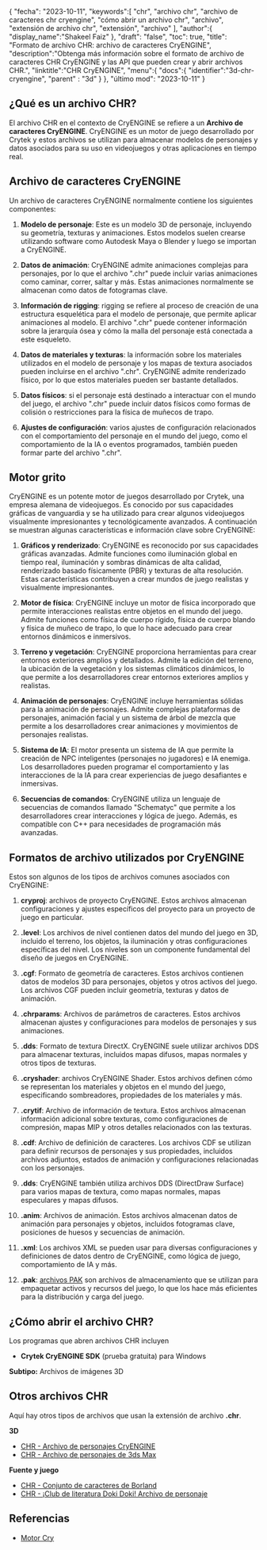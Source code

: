 {
"fecha": "2023-10-11",
   "keywords":[
"chr",
"archivo chr",
"archivo de caracteres chr cryengine",
"cómo abrir un archivo chr",
"archivo",
"extensión de archivo chr",
"extensión",
"archivo"
],
   "author":{
"display_name":"Shakeel Faiz"
},
"draft": "false",
"toc": true,
"title": "Formato de archivo CHR: archivo de caracteres CryENGINE",
   "description":"Obtenga más información sobre el formato de archivo de caracteres CHR CryENGINE y las API que pueden crear y abrir archivos CHR.",
"linktitle":"CHR CryENGINE",
   "menu":{
      "docs":{
         "identifier":"3d-chr-cryengine",
"parent" : "3d"
}
},
"último mod": "2023-10-11"
}

## ¿Qué es un archivo CHR?

El archivo CHR en el contexto de CryENGINE se refiere a un **Archivo de caracteres CryENGINE**. CryENGINE es un motor de juego desarrollado por Crytek y estos archivos se utilizan para almacenar modelos de personajes y datos asociados para su uso en videojuegos y otras aplicaciones en tiempo real.

## Archivo de caracteres CryENGINE

Un archivo de caracteres CryENGINE normalmente contiene los siguientes componentes:

1. **Modelo de personaje**: Este es un modelo 3D de personaje, incluyendo su geometría, texturas y animaciones. Estos modelos suelen crearse utilizando software como Autodesk Maya o Blender y luego se importan a CryENGINE.
    




















2. **Datos de animación**: CryENGINE admite animaciones complejas para personajes, por lo que el archivo ".chr" puede incluir varias animaciones como caminar, correr, saltar y más. Estas animaciones normalmente se almacenan como datos de fotogramas clave.
    




















3. **Información de rigging**: rigging se refiere al proceso de creación de una estructura esquelética para el modelo de personaje, que permite aplicar animaciones al modelo. El archivo ".chr" puede contener información sobre la jerarquía ósea y cómo la malla del personaje está conectada a este esqueleto.
    




















4. **Datos de materiales y texturas**: la información sobre los materiales utilizados en el modelo de personaje y los mapas de textura asociados pueden incluirse en el archivo ".chr". CryENGINE admite renderizado físico, por lo que estos materiales pueden ser bastante detallados.
    




















5. **Datos físicos**: si el personaje está destinado a interactuar con el mundo del juego, el archivo ".chr" puede incluir datos físicos como formas de colisión o restricciones para la física de muñecos de trapo.
    




















6. **Ajustes de configuración**: varios ajustes de configuración relacionados con el comportamiento del personaje en el mundo del juego, como el comportamiento de la IA o eventos programados, también pueden formar parte del archivo ".chr".

## Motor grito

CryENGINE es un potente motor de juegos desarrollado por Crytek, una empresa alemana de videojuegos. Es conocido por sus capacidades gráficas de vanguardia y se ha utilizado para crear algunos videojuegos visualmente impresionantes y tecnológicamente avanzados. A continuación se muestran algunas características e información clave sobre CryENGINE:

1. **Gráficos y renderizado**: CryENGINE es reconocido por sus capacidades gráficas avanzadas. Admite funciones como iluminación global en tiempo real, iluminación y sombras dinámicas de alta calidad, renderizado basado físicamente (PBR) y texturas de alta resolución. Estas características contribuyen a crear mundos de juego realistas y visualmente impresionantes.
    




















2. **Motor de física**: CryENGINE incluye un motor de física incorporado que permite interacciones realistas entre objetos en el mundo del juego. Admite funciones como física de cuerpo rígido, física de cuerpo blando y física de muñeco de trapo, lo que lo hace adecuado para crear entornos dinámicos e inmersivos.
    




















3. **Terreno y vegetación**: CryENGINE proporciona herramientas para crear entornos exteriores amplios y detallados. Admite la edición del terreno, la ubicación de la vegetación y los sistemas climáticos dinámicos, lo que permite a los desarrolladores crear entornos exteriores amplios y realistas.
    




















4. **Animación de personajes**: CryENGINE incluye herramientas sólidas para la animación de personajes. Admite complejas plataformas de personajes, animación facial y un sistema de árbol de mezcla que permite a los desarrolladores crear animaciones y movimientos de personajes realistas.
    




















5. **Sistema de IA**: El motor presenta un sistema de IA que permite la creación de NPC inteligentes (personajes no jugadores) e IA enemiga. Los desarrolladores pueden programar el comportamiento y las interacciones de la IA para crear experiencias de juego desafiantes e inmersivas.
       





















6. **Secuencias de comandos**: CryENGINE utiliza un lenguaje de secuencias de comandos llamado "Schematyc" que permite a los desarrolladores crear interacciones y lógica de juego. Además, es compatible con C++ para necesidades de programación más avanzadas.

## Formatos de archivo utilizados por CryENGINE

Estos son algunos de los tipos de archivos comunes asociados con CryENGINE:

1. **cryproj**: archivos de proyecto CryENGINE. Estos archivos almacenan configuraciones y ajustes específicos del proyecto para un proyecto de juego en particular.
    




















2. **.level**: Los archivos de nivel contienen datos del mundo del juego en 3D, incluido el terreno, los objetos, la iluminación y otras configuraciones específicas del nivel. Los niveles son un componente fundamental del diseño de juegos en CryENGINE.
    




















3. **.cgf**: Formato de geometría de caracteres. Estos archivos contienen datos de modelos 3D para personajes, objetos y otros activos del juego. Los archivos CGF pueden incluir geometría, texturas y datos de animación.
    




















4. **.chrparams**: Archivos de parámetros de caracteres. Estos archivos almacenan ajustes y configuraciones para modelos de personajes y sus animaciones.
    




















5. **.dds**: Formato de textura DirectX. CryENGINE suele utilizar archivos DDS para almacenar texturas, incluidos mapas difusos, mapas normales y otros tipos de texturas.
    




















6. **.cryshader**: archivos CryENGINE Shader. Estos archivos definen cómo se representan los materiales y objetos en el mundo del juego, especificando sombreadores, propiedades de los materiales y más.
    




















7. **.crytif**: Archivo de información de textura. Estos archivos almacenan información adicional sobre texturas, como configuraciones de compresión, mapas MIP y otros detalles relacionados con las texturas.
    




















8. **.cdf**: Archivo de definición de caracteres. Los archivos CDF se utilizan para definir recursos de personajes y sus propiedades, incluidos archivos adjuntos, estados de animación y configuraciones relacionadas con los personajes.
    




















9. **.dds**: CryENGINE también utiliza archivos DDS (DirectDraw Surface) para varios mapas de textura, como mapas normales, mapas especulares y mapas difusos.
    




















10. **.anim**: Archivos de animación. Estos archivos almacenan datos de animación para personajes y objetos, incluidos fotogramas clave, posiciones de huesos y secuencias de animación.
    




















11. **.xml**: Los archivos XML se pueden usar para diversas configuraciones y definiciones de datos dentro de CryENGINE, como lógica de juego, comportamiento de IA y más.
    




















12. **.pak**: [archivos PAK](/es/game/pak/) son archivos de almacenamiento que se utilizan para empaquetar activos y recursos del juego, lo que los hace más eficientes para la distribución y carga del juego.

## ¿Cómo abrir el archivo CHR?

Los programas que abren archivos CHR incluyen

- **Crytek CryENGINE SDK** (prueba gratuita) para Windows

**Subtipo:** Archivos de imágenes 3D

## Otros archivos CHR

Aquí hay otros tipos de archivos que usan la extensión de archivo **.chr**.

**3D**
- [CHR - Archivo de personajes CryENGINE](/es/3d/chr-cryengine/)
- [CHR - Archivo de personajes de 3ds Max](/es/3d/chr-3ds/)

**Fuente y juego**
- [CHR - Conjunto de caracteres de Borland](/es/font/chr/)
- [CHR - ¡Club de literatura Doki Doki! Archivo de personaje](/es/game/chr-doki/)

## Referencias
- [Motor Cry](https://en.wikipedia.org/wiki/CryEngine)

